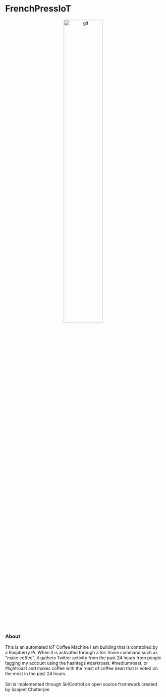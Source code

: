 # FrenchPressIoT

<p align="center">
<img src="static/images/OLEDScreen.png" width="50%" alt="gif">
</p>

### About
This is an automated IoT Coffee Machine I am building that is controlled by a Raspberry Pi. When it is activated through a Siri Voice command such as "make coffee", it gathers Twitter activity from the past 24 hours from people tagging my account using the hashtags #darkroast, #mediumroast, or #lightroast and makes coffee with the roast of coffee bean that is voted on the most in the past 24 hours.
<br>
<br>
Siri is implemented through SiriControl an open source framework created by Sanjeet Chatterjee.

